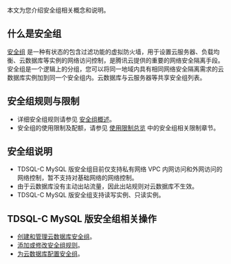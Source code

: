 本文为您介绍安全组相关概念和说明。

## 什么是安全组
[安全组](https://cloud.tencent.com/document/product/213/12452) 是一种有状态的包含过滤功能的虚拟防火墙，用于设置云服务器、负载均衡、云数据库等实例的网络访问控制，是腾讯云提供的重要的网络安全隔离手段。安全组是一个逻辑上的分组，您可以将同一地域内具有相同网络安全隔离需求的云数据库实例加到同一个安全组内。云数据库与云服务器等共享安全组列表。

## 安全组规则与限制
- 详细安全组规则请参见 [安全组概述](https://cloud.tencent.com/document/product/213/12452)。
- 安全组的使用限制及配额，请参见 [使用限制总览](https://cloud.tencent.com/document/product/213/15379) 中的安全组相关限制章节。

## 安全组说明
- TDSQL-C MySQL 版安全组目前仅支持私有网络 VPC 内网访问和外网访问的网络控制，暂不支持对基础网络的网络控制。
- 由于云数据库没有主动出站流量，因此出站规则对云数据库不生效。
- TDSQL-C MySQL 版安全组支持读写实例、只读实例。

## TDSQL-C MySQL 版安全组相关操作
- [创建和管理云数据库安全组](https://cloud.tencent.com/document/product/1003/62745)。
- [添加或修改安全组规则](https://cloud.tencent.com/document/product/1003/80437)。
- [为云数据库配置安全组](https://cloud.tencent.com/document/product/1003/62746)。
